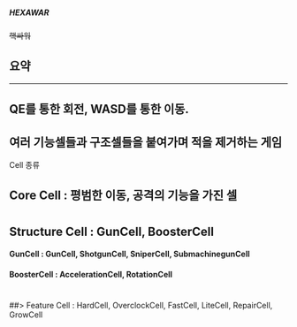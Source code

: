 ##### HEXAWAR
<del>핵싸워</del>

## 요약
-----------
## QE를 통한 회전, WASD를 통한 이동.
## 여러 기능셀들과 구조셀들을 붙여가며 적을 제거하는 게임
Cell 종류

## Core Cell : 평범한 이동, 공격의 기능을 가진 셀
#
## Structure Cell : GunCell, BoosterCell
#### GunCell : GunCell, ShotgunCell, SniperCell, SubmachinegunCell
#### BoosterCell : AccelerationCell, RotationCell
#
##> Feature Cell : HardCell, OverclockCell, FastCell, LiteCell, RepairCell, GrowCell
# 
